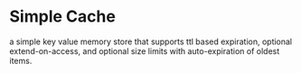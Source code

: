 # Simple Cache
a simple key value memory store that supports ttl based expiration, optional extend-on-access, and optional size limits with auto-expiration of oldest items.

